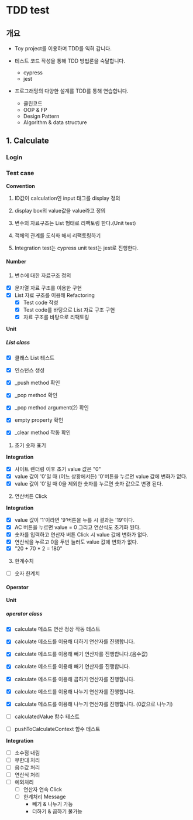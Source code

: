 # TDD test

## 개요

- Toy project를 이용하며 TDD를 익혀 갑니다.
  
- 테스트 코드 작성을 통해 TDD 방법론을 숙달합니다.

  - cypress
  - jest
  
- 프로그래밍의 다양한 설계를 TDD를 통해 연습합니다.
  
  - 클린코드 
  - OOP & FP 
  - Design Pattern 
  - Algorithm & data structure

## 1. Calculate

### Login

### Test case

**Convention**

1. ID값이 calculation인 input 태그를 display 정의

2. display box의 value값을 value라고 정의

3. 변수의 자료구조는 List 형태로 리팩토링 한다.(Unit test)

4. 객체의 관계를 도식화 해서 리팩토링하기

5. Integration test는 cypress unit test는 jest로 진행한다.

#### Number

1. 변수에 대한 자료구조 정의
   
- [x] 문자열 자료 구조를 이용한 구현
- [x] List 자료 구조를 이용해 Refactoring
  - [x] Test code 작성
  - [x] Test code를 바탕으로 List 자료 구조 구현
  - [x] 자료 구조를 바탕으로 리팩토링

**Unit**

##### List class

- [x] 클래스 List 테스트
- [x] 인스턴스 생성
- [x] _push method 확인
- [x] _pop method 확인
- [x] _pop method argument(2) 확인
- [x] empty property 확인
- [x] _clear method 작동 확인


1. 초기 숫자 표기
   
**Integration**
- [x] 사이트 렌더링 이후 초기 value 값은 "0"
- [x] value 값이 '0'일 때 (어느 상황에서든) '0'버튼을 누르면 value 값에 변화가 없다.
- [x] value 값이 '0'일 때 0을 제외한 숫자를 누르면 숫자 값으로 변경 된다.
 
2. 연산버튼 Click

**Integration**
- [x] value 값이 '1'이라면 '9'버튼을 누를 시 결과는 '19'이다.
- [x] AC 버튼을 누르면 value = 0 그리고 연산식도 초기화 된다.
- [x] 숫자를 입력하고 연산자 버튼 Click 시 value 값에 변화가 없다.
- [x] 연산식을 누르고 0을 두번 눌러도 value 값에 변화가 없다.
- [x] "20 + 70 * 2 = 180"

3. 한계수치

- [ ] 숫자 한계치

#### Operator

**Unit**

##### operator class

- [x] calculate 메소드 연산 정상 작동 테스트
- [x] calculate 메소드를 이용해 더하기 연산자를 진행합니다.
- [x] calculate 메소드를 이용해 빼기 연산자를 진행합니다.(음수값)
- [x] calculate 메소드를 이용해 빼기 연산자를 진행합니다.
- [x] calculate 메소드를 이용해 곱하기 연산자를 진행합니다.
- [x] calculate 메소드를 이용해 나누기 연산자를 진행합니다.
- [x] calculate 메소드를 이용해 나누기 연산자를 진행합니다. (0값으로 나누기)
- [ ] calculatedValue 함수 테스트
- [ ] pushToCalculateContext 함수 테스트


**Integration**
- [ ] 소수점 내림
- [ ] 무한대 처리
- [ ] 음수값 처리
- [ ] 연산식 처리
- [ ] 예외처리
  - [ ] 연산자 연속 Click
  - [ ] 한계처리 Message
    - 빼기 & 나누기 가능
    - 더하기 & 곱하기 불가능


